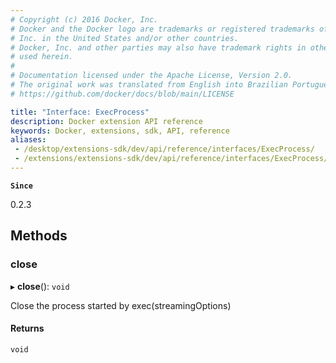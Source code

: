 ```yaml
---
# Copyright (c) 2016 Docker, Inc.
# Docker and the Docker logo are trademarks or registered trademarks of Docker,
# Inc. in the United States and/or other countries.
# Docker, Inc. and other parties may also have trademark rights in other terms
# used herein.
#
# Documentation licensed under the Apache License, Version 2.0.
# The original work was translated from English into Brazilian Portuguese.
# https://github.com/docker/docs/blob/main/LICENSE

title: "Interface: ExecProcess"
description: Docker extension API reference
keywords: Docker, extensions, sdk, API, reference
aliases:
 - /desktop/extensions-sdk/dev/api/reference/interfaces/ExecProcess/
 - /extensions/extensions-sdk/dev/api/reference/interfaces/ExecProcess/
---
```

**`Since`**

0.2.3

## Methods

### close

▸ **close**(): `void`

Close the process started by exec(streamingOptions)

#### Returns

`void`
